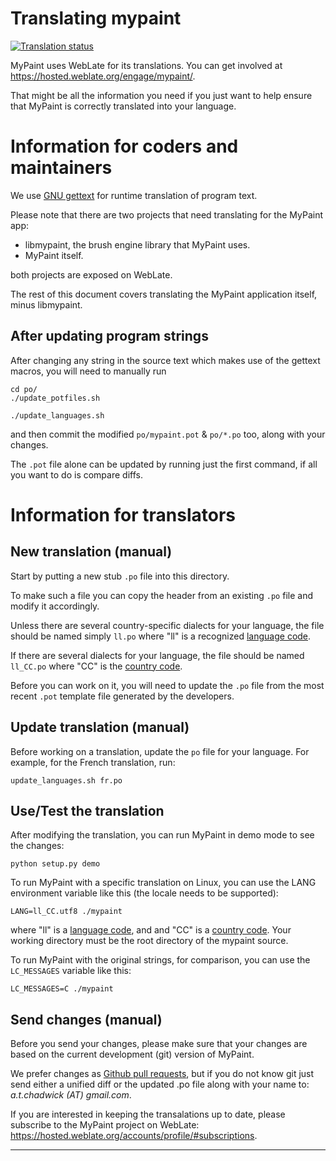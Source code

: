 # Translating mypaint

[![Translation status](https://hosted.weblate.org/widgets/mypaint/-/svg-badge.svg)](https://hosted.weblate.org/engage/mypaint/?utm_source=widget)

MyPaint uses WebLate for its translations.
You can get involved at <https://hosted.weblate.org/engage/mypaint/>.

That might be all the information you need
if you just want to help ensure that MyPaint
is correctly translated into your language.

# Information for coders and maintainers

We use [GNU gettext][gettext] for runtime translation of program text.

Please note that there are two projects that need translating for the
MyPaint app:

* libmypaint, the brush engine library that MyPaint uses.
* MyPaint itself.

both projects are exposed on WebLate.

The rest of this document covers translating
the MyPaint application itself, minus libmypaint.

## After updating program strings

After changing any string in the source text which makes use of the
gettext macros, you will need to manually run

    cd po/
    ./update_potfiles.sh

    ./update_languages.sh

and then commit the modified `po/mypaint.pot` & `po/*.po` too,
along with your changes.

The `.pot` file alone can be updated by running
just the first command,
if all you want to do is compare diffs.

# Information for translators

## New translation (manual)

Start by putting a new stub `.po` file into this directory.

To make such a file you can
copy the header from an existing `.po` file
and modify it accordingly.

Unless there are several country-specific dialects for your language,
the file should be named simply `ll.po`
where "ll" is a recognized [language code][ll].

If there are several dialects for your language,
the file should be named `ll_CC.po`
where "CC" is the [country code][CC].

Before you can work on it,
you will need to update the `.po` file
from the most recent `.pot` template file
generated by the developers.

## Update translation (manual)

Before working on a translation,
update the `po` file for your language.
For example, for the French translation, run:

    update_languages.sh fr.po

## Use/Test the translation

After modifying the translation,
you can run MyPaint in demo mode to see the changes:

    python setup.py demo

To run MyPaint with a specific translation on Linux,
you can use the LANG environment variable
like this (the locale needs to be supported):

    LANG=ll_CC.utf8 ./mypaint

where "ll" is a [language code][ll], and and "CC" is a [country code][CC].
Your working directory must be the root directory of the mypaint source.

To run MyPaint with the original strings, for comparison,
you can use the `LC_MESSAGES` variable like this:

    LC_MESSAGES=C ./mypaint

## Send changes (manual)

Before you send your changes, please make sure that
your changes are based on the
current development (git) version of MyPaint.

We prefer changes as [Github pull requests][PR],
but if you do not know git just send
either a unified diff or the updated .po file
along with your name to: *a.t.chadwick (AT) gmail.com*.

If you are interested in keeping the transalations up to date,
please subscribe to the MyPaint project on WebLate:
<https://hosted.weblate.org/accounts/profile/#subscriptions>.

-------------------

[gettext]: http://www.gnu.org/software/hello/manual/gettext/ (Official GNU gettext manual)
[ll]: http://www.gnu.org/software/hello/manual/gettext/Usual-Language-Codes.html#Usual-Language-Codes ("ll" options)
[CC]: http://www.gnu.org/software/hello/manual/gettext/Country-Codes.html#Country-Codes ("CC" options)
[PR]: https://help.github.com/articles/using-pull-requests/
